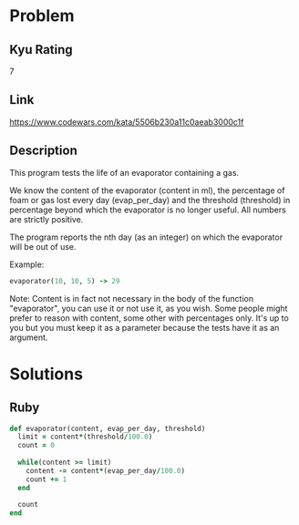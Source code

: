 # Problem

## Kyu Rating

7

## Link

https://www.codewars.com/kata/5506b230a11c0aeab3000c1f

## Description

This program tests the life of an evaporator containing a gas.

We know the content of the evaporator (content in ml), the percentage of foam or gas lost every day (evap_per_day) and the threshold (threshold) in percentage beyond which the evaporator is no longer useful. All numbers are strictly positive.

The program reports the nth day (as an integer) on which the evaporator will be out of use.

Example:
```ruby
evaporator(10, 10, 5) -> 29
```

Note:
Content is in fact not necessary in the body of the function "evaporator", you can use it or not use it, as you wish. Some people might prefer to reason with content, some other with percentages only. It's up to you but you must keep it as a parameter because the tests have it as an argument.

# Solutions

## Ruby
```ruby
def evaporator(content, evap_per_day, threshold)
  limit = content*(threshold/100.0)
  count = 0
  
  while(content >= limit)
    content -= content*(evap_per_day/100.0)
    count += 1
  end
  
  count
end
```
